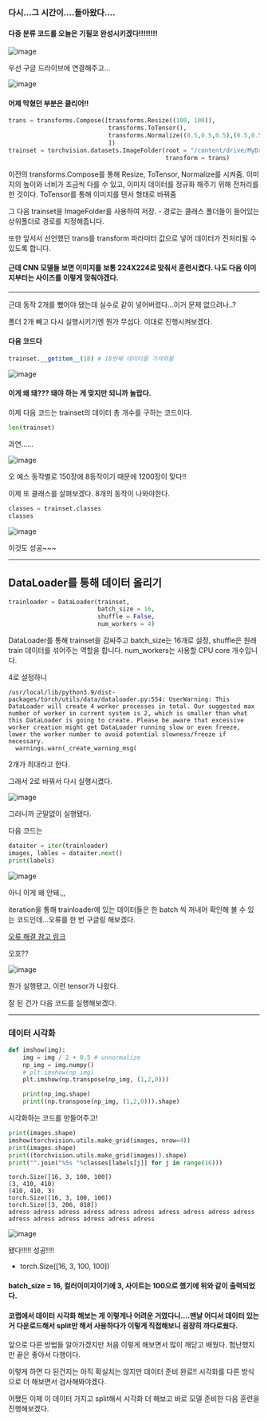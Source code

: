 ### 다시...그 시간이....돌아왔다....

#### 다중 분류 코드를 오늘은 기필코 완성시키겠다!!!!!!!!

![image](https://user-images.githubusercontent.com/84713532/227442989-5d737aad-f414-490a-9143-2fed64af41c6.png)

우선 구글 드라이브에 연결해주고...

![image](https://user-images.githubusercontent.com/84713532/227443633-6376ebd2-25e4-4fa2-9380-aae00b5790a6.png)

#### 어제 막혔던 부분은 클리어!!

```py
trans = transforms.Compose([transforms.Resize((100, 100)),
                            transforms.ToTensor(),
                            transforms.Normalize((0.5,0.5,0.5),(0.5,0.5,0.5))
                            ])
trainset = torchvision.datasets.ImageFolder(root = "/content/drive/MyDrive/Multi_Classification_Sample_Images",
                                            transform = trans)
```

이전의 transforms.Compose를 통해 Resize, ToTensor, Normalize를 시켜줌.
이미지의 높이와 너비가 조금씩 다를 수 있고, 이미지 데이터를 정규화 해주기 위해 전처리를 한 것이다. ToTensor를 통해 이미지를 텐서 형태로 바꿔줌

그 다음 trainset을 ImageFolder를 사용하여 저장. - 경로는 클래스 폴더들이 들어있는 상위폴더로 경로를 지정해줍니다.

또한 앞서서 선언했던 trans를 transform 파라미터 값으로 넣어 데이터가 전처리될 수 있도록 합니다.

#### 근데 CNN 모델들 보면 이미지를 보통 224X224로 맞춰서 훈련시켰다. 나도 다음 이미지부터는 사이즈를 이렇게 맞춰야겠다.

---

근데 동작 2개를 뺐어야 됐는데 실수로 같이 넣어버렸다...이거 문제 없으려나..?

폴더 2개 빼고 다시 실행시키기엔 뭔가 무섭다. 이대로 진행시켜보겠다.

#### 다음 코드다

```py
trainset.__getitem__(18) # 18번째 데이터를 가져와봄
```

![image](https://user-images.githubusercontent.com/84713532/227443977-817ccd1b-73b9-4b31-b019-733ea7b5a804.png)

#### 이게 왜 돼??? 돼야 하는 게 맞지만 되니까 놀랍다.

이제 다음 코드는 trainset의 데이터 총 개수를 구하는 코드이다.

```py
len(trainset)
```

과연......

![image](https://user-images.githubusercontent.com/84713532/227445172-c1880e30-043a-49e6-9ae4-5f53a5e5dc98.png)

오 예스 동작별로 150장에 8동작이기 때문에 1200장이 맞다!!

이제 또 클래스를 살펴보겠다. 8개의 동작이 나와야한다.

```py
classes = trainset.classes
classes
```

![image](https://user-images.githubusercontent.com/84713532/227445575-237807b5-eaee-4595-9b86-b552259974e7.png)

이것도 성공~~~

---

## DataLoader를 통해 데이터 올리기

```py
trainloader = DataLoader(trainset,
                         batch_size = 16,
                         shuffle = False,
                         num_workers = 4)
```

DataLoader를 통해 trainset을 감싸주고 batch_size는 16개로 설정, shuffle은 원래 train 데이터를 섞어주는 역할을 합니다.
num_workers는 사용할 CPU core 개수입니다.

4로 설정하니 

```
/usr/local/lib/python3.9/dist-packages/torch/utils/data/dataloader.py:554: UserWarning: This DataLoader will create 4 worker processes in total. Our suggested max number of worker in current system is 2, which is smaller than what this DataLoader is going to create. Please be aware that excessive worker creation might get DataLoader running slow or even freeze, lower the worker number to avoid potential slowness/freeze if necessary.
  warnings.warn(_create_warning_msg(
```

2개가 최대라고 한다.

그래서 2로 바꿔서 다시 실행시켰다.

![image](https://user-images.githubusercontent.com/84713532/227457673-052961ac-e91d-4190-a140-56a14ccbeb5c.png)

그러니까 군말없이 실행됐다.

다음 코드는

```py
dataiter = iter(trainloader)
images, lables = dataiter.next()
print(labels)
```

![image](https://user-images.githubusercontent.com/84713532/227459649-fb1e111a-d9cb-453a-b1da-8a03f1c64876.png)

아니 이게 왜 안돼.,,

iteration을 통해 trainloader에 있는 데이터들은 한 batch 씩 꺼내어 확인해 볼 수 있는 코드인데...오류를 한 번 구글링 해보겠다.

[오류 해결 참고 링크](https://stackoverflow.com/questions/74289077/attributeerror-multiprocessingdataloaderiter-object-has-no-attribute-next)

오호??

![image](https://user-images.githubusercontent.com/84713532/227460205-5553ea9f-1e58-4960-8b22-79779dfb7286.png)

뭔가 실행됐고, 이런 tensor가 나왔다.

잘 된 건가 다음 코드를 실행해보겠다.

---

### 데이터 시각화

```py
def imshow(img):
    img = img / 2 + 0.5 # unnormalize
    np_img = img.numpy()
    # plt.imshow(np_img)
    plt.imshow(np.transpose(np_img, (1,2,0)))

    print(np_img.shape)
    print((np.transpose(np_img, (1,2,0))).shape)
```

시각화하는 코드를 만들어주고!

```py
print(images.shape)
imshow(torchvision.utils.make_grid(images, nrow=4))
print(images.shape)
print((torchvision.utils.make_grid(images)).shape)
print("".join("%5s "%classes[labels[j]] for j in range(16)))
```

```
torch.Size([16, 3, 100, 100])
(3, 410, 410)
(410, 410, 3)
torch.Size([16, 3, 100, 100])
torch.Size([3, 206, 818])
adress adress adress adress adress adress adress adress adress adress adress adress adress adress adress adress 
```

![image](https://user-images.githubusercontent.com/84713532/227461214-5ae11cf4-6f19-4637-86bb-cf49c94ce405.png)

됐다!!!!! 성공!!!!

- torch.Size([16, 3, 100, 100])

#### batch_size = 16, 컬러이미지이기에 3, 사이트는 100으로 했기에 위와 같이 출력되었다.

#### 코랩에서 데이터 시각화 해보는 게 이렇게나 어려운 거였다니....맨날 어디서 데이터 있는 거 다운로드해서 split만 해서 사용하다가 이렇게 직접해보니 굉장히 까다로웠다.

앞으로 다른 방법들 알아가겠지만 처음 이렇게 해보면서 많이 깨닫고 배웠다. 험난했지만 끝은 좋아서 다행이다.

이렇게 하면 다 된건지는 아직 확실치는 않지만 데이터 준비 완료!!
시각화를 다른 방식으로 더 해보면서 검사해봐야겠다.

어쨌든 이제 이 데이터 가지고 split해서 시각화 더 해보고 바로 모델 준비한 다음 훈련을 진행해보겠다.
